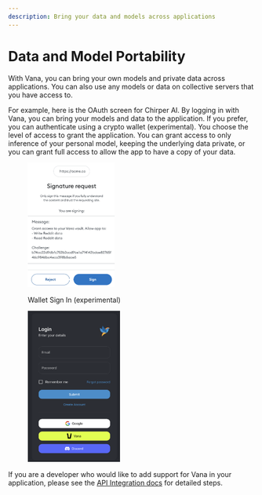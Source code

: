 ```yaml
---
description: Bring your data and models across applications
---
```


# Data and Model Portability

With Vana, you can bring your own models and private data across applications. You can also use any models or data on collective servers that you have access to.

For example, here is the OAuth screen for Chirper AI. By logging in with Vana, you can bring your models and data to the application. If you prefer, you can authenticate using a crypto wallet (experimental). You choose the level of access to grant the application. You can grant access to only inference of your personal model, keeping the underlying data private, or you can grant full access to allow the app to have a copy of your data.

<figure><img src="../../.gitbook/assets/1.png" alt="" width="177"><figcaption><p>Wallet Sign In (experimental)</p></figcaption></figure>

<figure><img src="../../.gitbook/assets/2.png" alt="" width="188"><figcaption></figcaption></figure>

If you are a developer who would like to add support for Vana in your application, please see the [API Integration docs](https://docs.vana.org/api) for detailed steps.

[\
](https://docs.vana.com/network/on-chain-incentives/model-specific-tokens)
